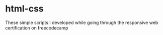 # html-css
These simple scripts I developed while going through the responsive web certification on freecodecamp
